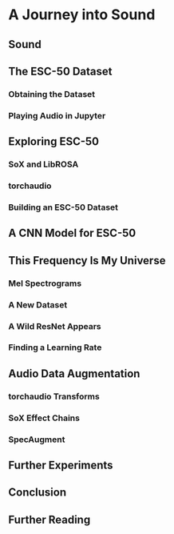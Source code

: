 # A Journey into Sound

## Sound

## The ESC-50 Dataset

### Obtaining the Dataset

### Playing Audio in Jupyter

## Exploring ESC-50

### SoX and LibROSA

### torchaudio

### Building an ESC-50 Dataset

## A CNN Model for ESC-50

## This Frequency Is My Universe

### Mel Spectrograms

### A New Dataset

### A Wild ResNet Appears

### Finding a Learning Rate

## Audio Data Augmentation

### torchaudio Transforms

### SoX Effect Chains

### SpecAugment

## Further Experiments

## Conclusion

## Further Reading
